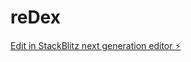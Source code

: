 # reDex

[Edit in StackBlitz next generation editor ⚡️](https://stackblitz.com/~/github.com/reshad-stac/reDex)